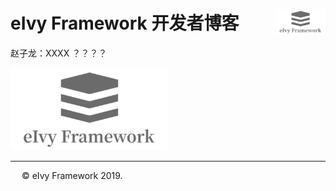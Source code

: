 # <div style="height:40px"><div style="float:left">eIvy Framework 开发者博客</div> <div style="float:right"><img width="80" height="40" src="../../Logo.png"></img></div></div>

赵子龙：XXXX  ？？？？

<img src="../Photo/Logo.png"/>

---
&emsp; &copy; eIvy Framework 2019.
